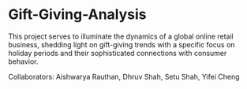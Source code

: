# Gift-Giving-Analysis
This project serves to illuminate the dynamics of a global online retail business, shedding light on gift-giving trends with a specific focus on holiday periods and their sophisticated connections with consumer behavior. 

Collaborators:
Aishwarya Rauthan, Dhruv Shah, Setu Shah, Yifei Cheng 

